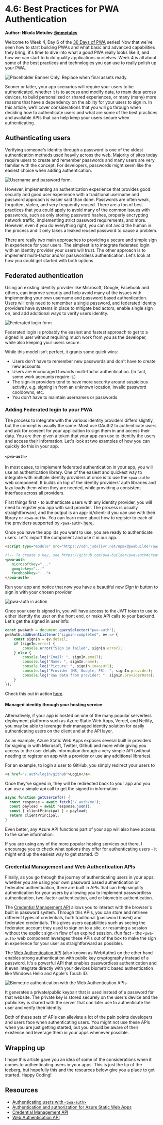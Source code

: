 # 4.6: Best Practices for PWA Authentication

**Author: Nikola Metulev [@nmetulev](https://twitter.com/nmetulev)**

Welcome to Week 4, Day 6 of the [30 Days of PWA](https://aka.ms/learn-pwa/30Days-blog) series! Now that we've seen how to start building PWAs and what basic and advanced capabilities they bring, it's time to dive into what a _good_ PWA really looks like it, and how we can start to build quality applications ourselves. Week 4 is all about some of the best practices and technologies you can use to really polish up your PWA.


![Placeholder Banner Only. Replace when final assets ready.](_media/day6.png)

Sooner or latter, your app scenarios will require your users to be authenticated, whether it is to access and modify data, to roam data across devices, to build personalized or shared experiences, or many (many) more reasons that have a dependency on the ability for your users to sign in. In this article, we'll cover considerations that you will go through when deciding how to authenticate users and what are some of the best practices and available APIs that can help keep your users secure when authenticating.

## Authenticating users

Verifying someone's identity through a password is one of the oldest authentication methods used heavily across the web. Majority of sites today require users to create and remember passwords and many users are very familiar with the concept. For developers, passwords might seem like the easiest choice when adding authentication. 

![Username and password form.](_media/day6-password.png)

However, implementing an authentication experience that provides good security and good user experience with a traditional username and password approach is easier said than done. Passwords are often weak, forgotten, stolen, and very frequently reused. There are a ton of best practices that you could apply to avoid many of the common issues with passwords, such as only storing password hashes, properly encrypting network traffic, implementing strict password requirements, and more. However, even if you do everything right, you can not avoid the human in the process and it only takes a leaked reused password to cause a problem. 

There are really two main approaches to providing a secure and simple sign in experience for your users. The simplest is to integrate federated login with an identity provider your users will trust. The other approach is to implement  multi-factor and/or passwordless authentication. Let's look at how you could get started with both options.

## Federated authentication

Using an existing identity provider like Microsoft, Google, Facebook and others, can improve security and help avoid many of the issues with implementing your own username and password based authentication. Users will only need to remember a single password, and federated identity providers have systems in place to mitigate bad actors, enable single sign on, and add additional ways to verify users identity. 

![Federated login form](_media/day6-federated.png)

Federated login is probably the easiest and fastest approach to get to a signed in user without requiring much work from you as the developer, while also keeping your users secure. 

While this model isn’t perfect, it grants some quick wins:

- Users don’t have to remember new passwords and don't have to create new accounts.
- Users are encouraged towards multi-factor authentication. (In fact, some work accounts require it.)
- The sign-in providers tend to have more security around suspicious activity, e.g. signing in from an unknown location, invalid password cooldowns, etc.
- You don't have to maintain usernames or passwords

### Adding Federated login to your PWA

The process to integrate with the various identity providers differs slightly, but the concept is usually the same. Most use OAuth2 to authenticate users and ask for consent for your application to sign them in and access their data. You are then given a token that your app can use to identify the users and access their information. Let's look at two examples of how you can quickly do this in your app.

#### `<pwa-auth>`

In most cases, to implement federated authentication in your app, you will use an authentication library. One of the easiest and quickest way to integrate with multiple identity providers at once is to use the `<pwa-auth>` web component. It builds on top of the identity providers' auth libraries and lazy loads them when they are needed, while providing a consistent interface across all providers.

First things first - to authenticate users with any identity provider, you will need to register you app with said provider. The process is usually straightforward, and the output is an app-id/client-id you can use with their library or `<pwa-auth>`. You can learn more about how to register to each of the providers supported by `<pwa-auth>` [here](https://github.com/pwa-builder/pwa-auth#creating-keys).

Once you have the app ids you want to use, you are ready to authenticate users. Let's import the component and use it in our app.

```html
<script type="module" src="https://cdn.jsdelivr.net/npm/@pwabuilder/pwaauth/dist/pwa-auth.js"></script>

<!-- To create a key, see https://github.com/pwa-builder/pwa-auth#creating-keys -->
<pwa-auth
   microsoftkey="..."
   googlekey="..."
   facebookkey="...">
</pwa-auth>
```

Run your app and notice that now you have a beautiful new *Sign In* button to sign in with your chosen provider

![pwa-auth in action](_media/day6-pwa-auth.gif)

Once your user is signed in, you will have access to the JWT token to use to either identify the user on the front end, or make API calls to your backend. Let's get the signed in user info:

```js
const pwaAuth = document.querySelector("pwa-auth");
pwaAuth.addEventListener("signin-completed", ev => {
    const signIn = ev.detail;
    if (signIn.error) {
        console.error("Sign in failed", signIn.error);
    } else {
        console.log("Email: ", signIn.email);
        console.log("Name: ", signIn.name);
        console.log("Picture: ", signIn.imageUrl);
        console.log("Provider (MS, Google, FB): ", signIn.provider);
        console.log("Raw data from provider: ", signIn.providerData);
    }
});
```

Check this out in action [here](https://pwa-auth-basic.glitch.me/).

#### Managed identity through your hosting service

Alternatively, if your app is hosted on one of the many popular serverless deployment platforms such as Azure Static Web Apps, Vercel, and Netlify, you may be able to leverage their managed identity solution for easily authenticating users on the client and at the API layer.

As an example, Azure Static Web Apps exposes several built in providers for signing in with Microsoft, Twitter, Github and more while giving you access to the user details information through a very simple API (without needing to register an app with a provider or use any additional libraries). 

For an example, to login a user to GitHub, you simply redirect your users to

```html
<a href="/.auth/login/github">Login</a>
```

Once they've signed in, they will be redirected back to your app and you can use a simple api call to get the signed in information

```js
async function getUserInfo() {
  const response = await fetch('/.auth/me');
  const payload = await response.json();
  const { clientPrincipal } = payload;
  return clientPrincipal;
}
```

Even better, any Azure API functions part of your app will also have access to the same information. 

If you are using any of the more popular hosting services out there, I encourage you to check what options they offer for authenticating users - it might end up the easiest way to get started. 😊
### Credential Management and Web Authentication APIs

Finally, as you go through the journey of authenticating users in your apps, whether you are using your own password based authentication or federated authentication, there are built in APIs that can help simplify authentication for your users by allowing you to implement  passwordless authentication, two-factor authentication, and or biometric authentication. 

The [Credential Management API](https://developer.mozilla.org/en-US/docs/Web/API/Credential_Management_API) allows you to interact with the browser's built in password system. Through this APIs, you can store and retrieve different types of credentials, both traditional (password based) and federated credentials. This gives users capabilities such as seeing the federated account they used to sign on to a site, or resuming a session without the explicit sign-in flow of an expired session. (fun fact - the `<pwa-auth>` web component leverages these APIs out of the box to make the sign in experience for your user as straightforward as possible).

The [Web Authentication API](https://developer.mozilla.org/en-US/docs/Web/API/Web_Authentication_API) (also known as WebAuthn) on the other hand enables strong authentication with public key cryptography instead of a password. It's a powerful API that enables passwordless authentication and it even integrate directly with your devices biometric based authentication like Windows Hello and Apple's Touch ID.


![Biometric authentication with the Web Authentication APIs](_media/day6-webauthn.gif)

It generates a private/public keypair that is used instead of a password for that website. The private key is stored securely on the user's device and the public key is shared with the server that can later use to authenticate the user and verify their identity.

Both of these sets of APIs can alleviate a lot of the pain points developers and users face when authenticating users. You might not use these APIs when you are just getting started, but you should be aware of their existence and leverage them in your apps whenever possible.

## Wrapping up
I hope this article gave you an idea of some of the considerations when it comes to authenticating users in your apps. This is just the tip of the iceberg, but hopefully this and the resources below give you a place to get started. Happy Coding!

## Resources

* [Authenticating users with `<pwa-auth>`](https://github.com/pwa-builder/pwa-auth)
* [Authentication and authorization for Azure Static Web Apps](https://docs.microsoft.com/azure/static-web-apps/authentication-authorization?tabs=invitations)
* [Credential Management API](https://developer.mozilla.org/en-US/docs/Web/API/Credential_Management_API)
* [Web Authentication API](https://developer.mozilla.org/en-US/docs/Web/API/Web_Authentication_API)

